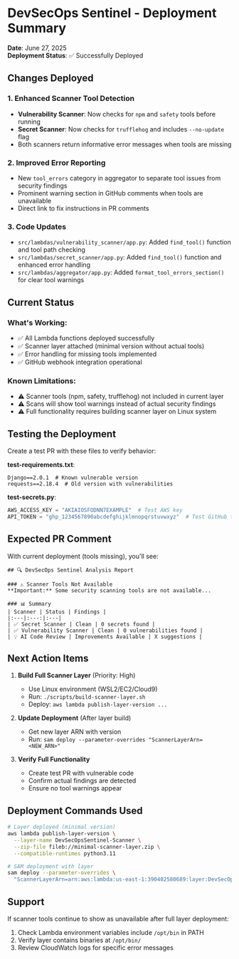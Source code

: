 # DevSecOps Sentinel - Deployment Summary
**Date**: June 27, 2025  
**Deployment Status**: ✅ Successfully Deployed

## Changes Deployed

### 1. Enhanced Scanner Tool Detection
- **Vulnerability Scanner**: Now checks for `npm` and `safety` tools before running
- **Secret Scanner**: Now checks for `trufflehog` and includes `--no-update` flag
- Both scanners return informative error messages when tools are missing

### 2. Improved Error Reporting
- New `tool_errors` category in aggregator to separate tool issues from security findings
- Prominent warning section in GitHub comments when tools are unavailable
- Direct link to fix instructions in PR comments

### 3. Code Updates
- `src/lambdas/vulnerability_scanner/app.py`: Added `find_tool()` function and tool path checking
- `src/lambdas/secret_scanner/app.py`: Added `find_tool()` function and enhanced error handling
- `src/lambdas/aggregator/app.py`: Added `format_tool_errors_section()` for clear tool warnings

## Current Status

### What's Working:
- ✅ All Lambda functions deployed successfully
- ✅ Scanner layer attached (minimal version without actual tools)
- ✅ Error handling for missing tools implemented
- ✅ GitHub webhook integration operational

### Known Limitations:
- ⚠️ Scanner tools (npm, safety, trufflehog) not included in current layer
- ⚠️ Scans will show tool warnings instead of actual security findings
- ⚠️ Full functionality requires building scanner layer on Linux system

## Testing the Deployment

Create a test PR with these files to verify behavior:

**test-requirements.txt**:
```
Django==2.0.1  # Known vulnerable version
requests==2.18.4  # Old version with vulnerabilities
```

**test-secrets.py**:
```python
AWS_ACCESS_KEY = "AKIAIOSFODNN7EXAMPLE"  # Test AWS key
API_TOKEN = "ghp_1234567890abcdefghijklmnopqrstuvwxyz"  # Test GitHub token
```

## Expected PR Comment

With current deployment (tools missing), you'll see:

```
## 🔍 DevSecOps Sentinel Analysis Report

### ⚠️ Scanner Tools Not Available
**Important:** Some security scanning tools are not available...

### 📊 Summary
| Scanner | Status | Findings |
|:---|:---:|:---|
| ✅ Secret Scanner | Clean | 0 secrets found |
| ✅ Vulnerability Scanner | Clean | 0 vulnerabilities found |
| 💡 AI Code Review | Improvements Available | X suggestions |
```

## Next Action Items

1. **Build Full Scanner Layer** (Priority: High)
   - Use Linux environment (WSL2/EC2/Cloud9)
   - Run: `./scripts/build-scanner-layer.sh`
   - Deploy: `aws lambda publish-layer-version ...`

2. **Update Deployment** (After layer build)
   - Get new layer ARN with version
   - Run: `sam deploy --parameter-overrides "ScannerLayerArn=<NEW_ARN>"`

3. **Verify Full Functionality**
   - Create test PR with vulnerable code
   - Confirm actual findings are detected
   - Ensure no tool warnings appear

## Deployment Commands Used

```bash
# Layer deployed (minimal version)
aws lambda publish-layer-version \
  --layer-name DevSecOpsSentinel-Scanner \
  --zip-file fileb://minimal-scanner-layer.zip \
  --compatible-runtimes python3.11

# SAM deployment with layer
sam deploy --parameter-overrides \
  "ScannerLayerArn=arn:aws:lambda:us-east-1:390402580689:layer:DevSecOpsSentinel-Scanner:3"
```

## Support

If scanner tools continue to show as unavailable after full layer deployment:
1. Check Lambda environment variables include `/opt/bin` in PATH
2. Verify layer contains binaries at `/opt/bin/`
3. Review CloudWatch logs for specific error messages 